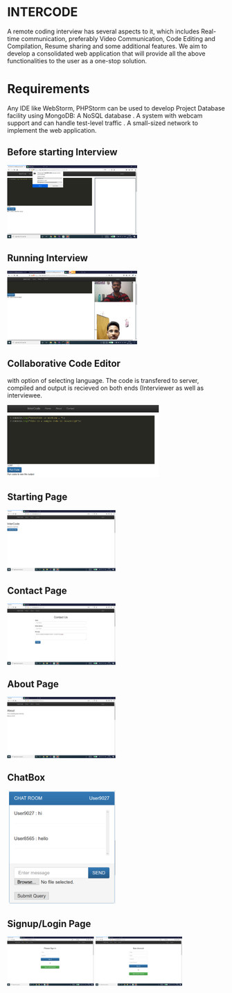 # INTERCODE

A remote coding interview has several aspects to it, which includes Real-time communication, preferably Video Communication, Code Editing and Compilation, Resume sharing and some additional features.  We aim to develop a consolidated web application that will provide all the above functionalities to the user as a one-stop solution.


# Requirements

Any IDE like WebStorm, PHPStorm can be used to develop Project Database facility using 
MongoDB: A NoSQL database . 
A system with webcam support and can handle test-level traffic . 
A small-sized network to implement the web application.


## Before starting Interview
<img src="https://github.com/UnixLoverSaurabh/intercode/blob/master/Screenshots/Screenshot%20(16).png" width=300>

## Running Interview
<img src="https://github.com/UnixLoverSaurabh/intercode/blob/master/Screenshots/Screenshot%20(7).png" width=300>



## Collaborative Code Editor
 with option of selecting language. The code is transfered to server, compiled and output is recieved on both ends (Interviewer as well as interviewee.
 
<img src="https://github.com/UnixLoverSaurabh/intercode/blob/master/Screenshots/collabeditor.PNG" width=350>


## Starting Page
<img src="https://github.com/UnixLoverSaurabh/intercode/blob/master/Screenshots/Screenshot%20(15).png" width=250>

## Contact Page
<img src="https://github.com/UnixLoverSaurabh/intercode/blob/master/Screenshots/Screenshot%20(14).png" width=250>

## About Page
<img src="https://github.com/UnixLoverSaurabh/intercode/blob/master/Screenshots/Screenshot%20(13).png" width=250>


## ChatBox
<img src="https://github.com/UnixLoverSaurabh/intercode/blob/master/Screenshots/chatbox.PNG" width=250>


## Signup/Login Page
<img src="https://github.com/UnixLoverSaurabh/intercode/blob/master/Screenshots/Screenshot%20(12).png" width=200>
<img src="https://github.com/UnixLoverSaurabh/intercode/blob/master/Screenshots/Screenshot%20(11).png" width=200>


